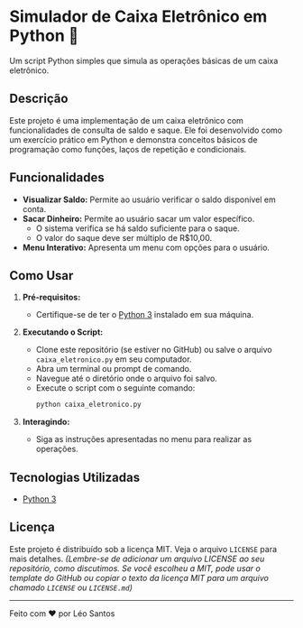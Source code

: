 # Simulador de Caixa Eletrônico em Python 🏧

Um script Python simples que simula as operações básicas de um caixa eletrônico.

## Descrição

Este projeto é uma implementação de um caixa eletrônico com funcionalidades de consulta de saldo e saque. Ele foi desenvolvido como um exercício prático em Python e demonstra conceitos básicos de programação como funções, laços de repetição e condicionais.

## Funcionalidades

* **Visualizar Saldo:** Permite ao usuário verificar o saldo disponível em conta.
* **Sacar Dinheiro:** Permite ao usuário sacar um valor específico.
    * O sistema verifica se há saldo suficiente para o saque.
    * O valor do saque deve ser múltiplo de R$10,00.
* **Menu Interativo:** Apresenta um menu com opções para o usuário.

## Como Usar

1.  **Pré-requisitos:**
    * Certifique-se de ter o [Python 3](https://www.python.org/downloads/) instalado em sua máquina.

2.  **Executando o Script:**
    * Clone este repositório (se estiver no GitHub) ou salve o arquivo `caixa_eletronico.py` em seu computador.
    * Abra um terminal ou prompt de comando.
    * Navegue até o diretório onde o arquivo foi salvo.
    * Execute o script com o seguinte comando:
        ```bash
        python caixa_eletronico.py
        ```

3.  **Interagindo:**
    * Siga as instruções apresentadas no menu para realizar as operações.

## Tecnologias Utilizadas

* [Python 3](https://www.python.org/)

## Licença

Este projeto é distribuído sob a licença MIT. Veja o arquivo `LICENSE` para mais detalhes.
*(Lembre-se de adicionar um arquivo LICENSE ao seu repositório, como discutimos. Se você escolheu a MIT, pode usar o template do GitHub ou copiar o texto da licença MIT para um arquivo chamado `LICENSE` ou `LICENSE.md`)*

---

Feito com ❤️ por Léo Santos

